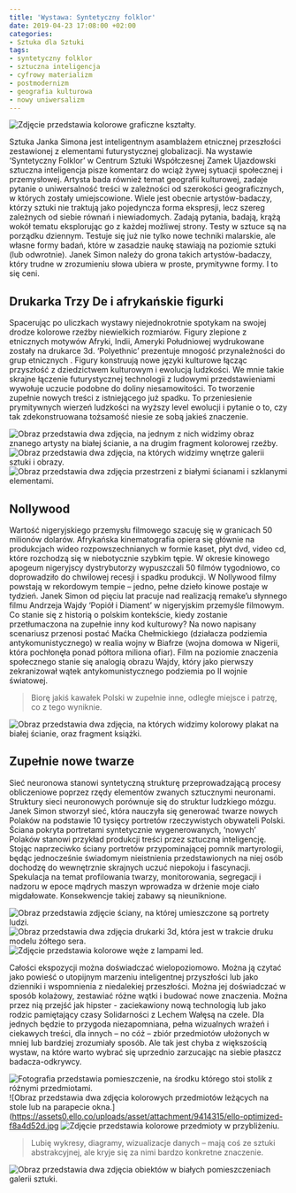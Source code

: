 ```yaml
---
title: 'Wystawa: Syntetyczny folklor'
date: 2019-04-23 17:08:00 +02:00
categories:
- Sztuka dla Sztuki
tags:
- syntetyczny folklor
- sztuczna inteligencja
- cyfrowy materializm
- postmodernizm
- geografia kulturowa
- nowy uniwersalizm
---
```


![Zdjęcie przedstawia kolorowe graficzne kształty.](https://assets1.ello.co/uploads/asset/attachment/9414293/ello-optimized-e37cc570.jpg)

Sztuka Janka Simona jest inteligentnym asamblażem etnicznej przeszłości zestawionej z elementami futurystycznej globalizacji. Na wystawie ‘Syntetyczny Folklor’ w Centrum Sztuki Współczesnej Zamek Ujazdowski sztuczna inteligencja pisze komentarz do wciąż żywej sytuacji społecznej i przemysłowej. Artysta bada również temat geografii kulturowej, zadaje pytanie o uniwersalność treści w zależności od szerokości geograficznych, w których zostały umiejscowione. Wiele jest obecnie artystów-badaczy, którzy sztuki nie traktują jako pojedyncza forma ekspresji, lecz szereg zależnych od siebie równań i niewiadomych. Zadają pytania, badają, krążą wokół tematu eksplorując go z każdej możliwej strony. Testy w sztuce są na porządku dziennym. Testuje się już nie tylko nowe techniki malarskie, ale własne formy badań, które w zasadzie naukę stawiają na poziomie sztuki (lub odwrotnie). Janek Simon należy do grona takich artystów-badaczy, który trudne w zrozumieniu słowa ubiera w proste, prymitywne formy. I to się ceni. 

## Drukarka Trzy De i afrykańskie figurki 

Spacerując po uliczkach wystawy niejednokrotnie spotykam na swojej drodze kolorowe rzeźby niewielkich rozmiarów. Figury zlepione z etnicznych motywów Afryki, Indii, Ameryki Południowej wydrukowane zostały na drukarce 3d. ‘Polyethnic’ prezentuje mnogość przynależności do grup etnicznych . Figury konstruują nowe języki kulturowe łącząc przyszłość z dziedzictwem kulturowym i ewolucją ludzkości. We mnie takie skrajne łączenie futurystycznej technologii z ludowymi przedstawieniami wywołuje uczucie podobne do doliny niesamowitości. To tworzenie zupełnie nowych treści z istniejącego już spadku. To przeniesienie prymitywnych wierzeń ludzkości na wyższy level ewolucji i pytanie o to, czy tak zdekonstruowana tożsamość niesie ze sobą jakieś znaczenie. 

![Obraz przedstawia dwa zdjęcia, na jednym z nich widzimy obraz znanego artysty na białej ścianie, a na drugim fragment kolorowej rzeźby.](https://assets0.ello.co/uploads/asset/attachment/9414298/ello-optimized-dbb8e15a.jpg)
![Obraz przedstawia dwa zdjęcia, na których widzimy wnętrze galerii sztuki i obrazy.](https://assets1.ello.co/uploads/asset/attachment/9414301/ello-optimized-9a29e300.jpg)
![Obraz przedstawia dwa zdjęcia przestrzeni z białymi ścianami i szklanymi elementami.](https://assets2.ello.co/uploads/asset/attachment/9414305/ello-optimized-619f4bb0.jpg)

## Nollywood

Wartość nigeryjskiego przemysłu filmowego szacuję się w granicach 50 milionów dolarów. Afrykańska kinematografia opiera się głównie na produkcjach wideo rozpowszechnianych w formie kaset, płyt dvd, video cd, które rozchodzą się w niebotycznie szybkim tępie. W okresie kinowego apogeum nigeryjscy dystrybutorzy wypuszczali 50 filmów tygodniowo, co doprowadziło do chwilowej recesji i spadku produkcji. W Nollywood filmy powstają w rekordowym tempie – jedno, pełne dzieło kinowe postaje w tydzień. Janek Simon od pięciu lat pracuje nad realizacją remake’u słynnego filmu Andrzeja Wajdy ‘Popiół i Diament’ w nigeryjskim przemyśle filmowym. Co stanie się z historią o polskim kontekście, kiedy zostanie przetłumaczona na zupełnie inny kod kulturowy? Na nowo napisany scenariusz przenosi postać Maćka Chełmickiego (działacza podziemia antykomunistycznego) w realia wojny w Biafrze (wojna domowa w Nigerii, która pochłonęła ponad półtora miliona ofiar). Film na poziomie znaczenia społecznego stanie się analogią obrazu Wajdy, który jako pierwszy zekranizował wątek antykomunistycznego podziemia po II wojnie światowej. 

> Biorę jakiś kawałek Polski w zupełnie inne, odległe miejsce i patrzę, co z tego wyniknie.

![Obraz przedstawia dwa zdjęcia, na których widzimy kolorowy plakat na białej ścianie, oraz fragment książki.](https://assets2.ello.co/uploads/asset/attachment/9414307/ello-optimized-3a863730.jpg)

## Zupełnie nowe twarze

Sieć neuronowa stanowi syntetyczną strukturę przeprowadzającą procesy obliczeniowe poprzez rzędy elementów zwanych sztucznymi neuronami. Struktury sieci neuronowych porównuje się do struktur ludzkiego mózgu. Janek Simon stworzył sieć, która nauczyła się generować twarze nowych Polaków na podstawie 10 tysięcy portretów rzeczywistych obywateli Polski. Ściana pokryta portretami syntetycznie wygenerowanych, ‘nowych’ Polaków stanowi przykład produkcji treści przez sztuczną inteligencję. Stojąc naprzeciwko ściany portretów przypominającej pomnik martyrologii, będąc jednocześnie świadomym nieistnienia przedstawionych na niej osób dochodzę do wewnętrznie skrajnych uczuć niepokoju i fascynacji. Spekulacja na temat profilowania twarzy, monitorowania, segregacji i nadzoru w epoce mądrych maszyn wprowadza w drżenie moje ciało migdałowate. Konsekwencje takiej zabawy są nieuniknione. 

![Obraz przedstawia zdjęcie ściany, na której umieszczone są portrety ludzi.](https://assets1.ello.co/uploads/asset/attachment/9414323/ello-optimized-fcbb97ca.jpg)
![Obraz przedstawia dwa zdjęcia drukarki 3d, która jest w trakcie druku modelu żółtego sera.](https://assets2.ello.co/uploads/asset/attachment/9414324/ello-optimized-fcd1c337.jpg)
![Zdjęcie przedstawia kolorowe węże z lampami led.](https://assets0.ello.co/uploads/asset/attachment/9414314/ello-optimized-923c748c.jpg)

Całości ekspozycji można doświadczać wielopoziomowo. Można ją czytać jako powieść o utopijnym marzeniu inteligentnej przyszłości lub jako dzienniki i wspomnienia z niedalekiej przeszłości. Można jej doświadczać w sposób kolażowy, zestawiać różne wątki i budować nowe znaczenia. Można przez nią przejść jak hipster - zaciekawiony nową technologią lub jako rodzic pamiętający czasy Solidarności z Lechem Wałęsą na czele. Dla jednych będzie to przygoda niezapomniana, pełna wizualnych wrażeń i ciekawych treści, dla innych – no cóż – zbiór przedmiotów ułożonych w mniej lub bardziej zrozumiały sposób. Ale tak jest chyba z większością wystaw, na które warto wybrać się uprzednio zarzucając na siebie płaszcz badacza-odkrywcy.

![Fotografia przedstawia pomieszczenie, na środku którego stoi stolik z różnymi przedmiotami.](https://assets2.ello.co/uploads/asset/attachment/9414311/ello-optimized-a5bcb405.jpg)
![Obraz przedstawia dwa zdjęcia kolorowych przedmiotów leżących na stole lub na parapecie okna.](https://assets0.ello.co/uploads/asset/attachment/9414315/ello-optimized-f8a4d52d.jpg
![Zdjęcie przedstawia kolorowe przedmioty w przybliżeniu.](https://assets2.ello.co/uploads/asset/attachment/9414316/ello-optimized-6ab909f3.jpg)

> Lubię wykresy, diagramy, wizualizacje danych – mają coś ze sztuki abstrakcyjnej, ale kryje się za nimi bardzo konkretne znaczenie.

![Obraz przedstawia dwa zdjęcia obiektów w białych pomieszczeniach galerii sztuki.](https://assets2.ello.co/uploads/asset/attachment/9414319/ello-optimized-66c9b9c7.jpg)

